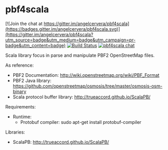 # pbf4scala

[![Join the chat at https://gitter.im/angelcervera/pbf4scala](https://badges.gitter.im/angelcervera/pbf4scala.svg)](https://gitter.im/angelcervera/pbf4scala?utm_source=badge&utm_medium=badge&utm_campaign=pr-badge&utm_content=badge)
[![Build Status](https://travis-ci.org/angelcervera/pbf4scala.svg)](https://travis-ci.org/angelcervera/pbf4scala)
[![pbf4scala chat](https://badges.gitter.im/angelcervera/pbf4scala.svg)](https://gitter.im/angelcervera/pbf4scala)

Scala library focus in parse and manipulate PBF2 OpenStreetMap files.

As reference:

  - PBF2 Documentation: http://wiki.openstreetmap.org/wiki/PBF_Format
  - PBF2 Java library: https://github.com/openstreetmap/osmosis/tree/master/osmosis-osm-binary
  - Scala protocol buffer library: http://trueaccord.github.io/ScalaPB/


Requirements:

  - Runtime:
    - Protobuf compiler: sudo apt-get install protobuf-compiler
    
    
Libraries:

  - ScalaPB: http://trueaccord.github.io/ScalaPB/